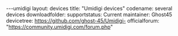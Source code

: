---umidigi
layout: devices
title:  "Umidigi devices"
codename: several devices
downloadfolder: 
supportstatus: Current
maintainer: Ghost45
devicetree: https://github.com/ghost-45/Umidigi-
officialforum: "https://community.umidigi.com/forum.php"
